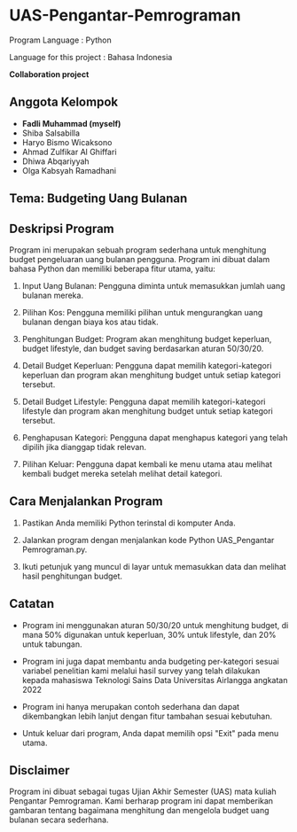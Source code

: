 # UAS-Pengantar-Pemrograman
Program Language : Python

Language for this project : Bahasa Indonesia

__Collaboration project__

## Anggota Kelompok
- __Fadli Muhammad (myself)__
- Shiba Salsabilla
- Haryo Bismo Wicaksono
- Ahmad Zulfikar Al Ghiffari
- Dhiwa Abqariyyah
- Olga Kabsyah Ramadhani

## Tema: Budgeting Uang Bulanan

## Deskripsi Program
Program ini merupakan sebuah program sederhana untuk menghitung budget pengeluaran uang bulanan pengguna. Program ini dibuat dalam bahasa Python dan memiliki beberapa fitur utama, yaitu:

1. Input Uang Bulanan: Pengguna diminta untuk memasukkan jumlah uang bulanan mereka.

2. Pilihan Kos: Pengguna memiliki pilihan untuk mengurangkan uang bulanan dengan biaya kos atau tidak.

3. Penghitungan Budget: Program akan menghitung budget keperluan, budget lifestyle, dan budget saving berdasarkan aturan 50/30/20.

4. Detail Budget Keperluan: Pengguna dapat memilih kategori-kategori keperluan dan program akan menghitung budget untuk setiap kategori tersebut.

5. Detail Budget Lifestyle: Pengguna dapat memilih kategori-kategori lifestyle dan program akan menghitung budget untuk setiap kategori tersebut.

6. Penghapusan Kategori: Pengguna dapat menghapus kategori yang telah dipilih jika dianggap tidak relevan.

7. Pilihan Keluar: Pengguna dapat kembali ke menu utama atau melihat kembali budget mereka setelah melihat detail kategori.

## Cara Menjalankan Program
1. Pastikan Anda memiliki Python terinstal di komputer Anda.

2. Jalankan program dengan menjalankan kode Python UAS_Pengantar Pemrograman.py.

3. Ikuti petunjuk yang muncul di layar untuk memasukkan data dan melihat hasil penghitungan budget.

## Catatan
- Program ini menggunakan aturan 50/30/20 untuk menghitung budget, di mana 50% digunakan untuk keperluan, 30% untuk lifestyle, dan 20% untuk tabungan.

- Program ini juga dapat membantu anda budgeting per-kategori sesuai variabel penelitian kami melalui hasil survey yang telah dilakukan kepada mahasiswa Teknologi Sains Data Universitas Airlangga angkatan 2022

- Program ini hanya merupakan contoh sederhana dan dapat dikembangkan lebih lanjut dengan fitur tambahan sesuai kebutuhan.

- Untuk keluar dari program, Anda dapat memilih opsi "Exit" pada menu utama.

## Disclaimer
Program ini dibuat sebagai tugas Ujian Akhir Semester (UAS) mata kuliah Pengantar Pemrograman. Kami berharap program ini dapat memberikan gambaran tentang bagaimana menghitung dan mengelola budget uang bulanan secara sederhana.

